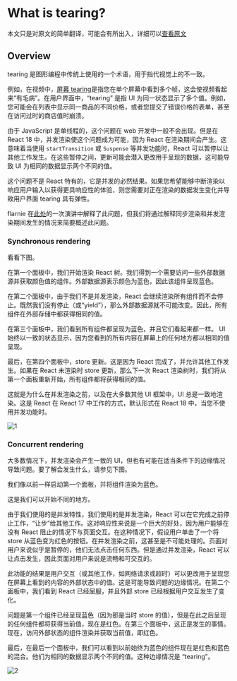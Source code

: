 # What is tearing?

本文只是对原文的简单翻译，可能会有所出入，详细可以[查看原文](https://github.com/reactwg/react-18/discussions/69)

## Overview

tearing 是图形编程中传统上使用的一个术语，用于指代视觉上的不一致。

例如，在视频中，[屏幕 tearing](https://en.wikipedia.org/wiki/Screen_tearing)是指您在单个屏幕中看到多个帧，这会使视频看起来“有毛病”。在用户界面中，“tearing” 是指 UI 为同一状态显示了多个值。例如，您可能会在列表中显示同一商品的不同价格，或者您提交了错误价格的表单，甚至在访问过时的商店值时崩溃。

由于 JavaScript 是单线程的，这个问题在 web 开发中一般不会出现。但是在 React 18 中，并发渲染使这个问题成为可能，因为 React 在渲染期间会产生。这意味着当使用 `startTransition` 或 `Suspense` 等并发功能时，React 可以暂停以让其他工作发生。在这些暂停之间，更新可能会潜入更改用于呈现的数据，这可能导致 UI 为相同的数据显示两个不同的值。

这个问题不是 React 特有的，它是并发的必然结果。如果您希望能够中断渲染以响应用户输入以获得更具响应性的体验，则您需要对正在渲染的数据发生变化并导致用户界面 tearing 具有弹性。

flarnie 在[此处](https://www.youtube.com/watch?v=V1Ly-8Z1wQA&t=1079s)的一次演讲中解释了此问题，但我们将通过解释同步渲染和并发渲染期间发生的情况来简要概述此问题。

### Synchronous rendering

看看下图。

在第一个面板中，我们开始渲染 React 树。我们得到一个需要访问一些外部数据源并获取颜色值的组件。外部数据源表示颜色为蓝色，因此该组件呈现蓝色。

在第二个面板中，由于我们不是并发渲染，React 会继续渲染所有组件而不会停止。既然我们没有停止（或“yield”），那么外部数据源就不可能改变。因此，所有组件在外部存储中都获得相同的值。

在第三个面板中，我们看到所有组件都呈现为蓝色，并且它们看起来都一样。 UI 始终以一致的状态显示，因为您看到的所有内容在屏幕上的任何地方都以相同的值呈现。

最后，在第四个面板中，store 更新。这是因为 React 完成了，并允许其他工作发生。如果在 React 未渲染时 store 更新，那么下一次 React 渲染树时，我们将从第一个面板重新开始，所有组件都将获得相同的值。

这就是为什么在并发渲染之前，以及在大多数其他 UI 框架中，UI 总是一致地渲染。这是 React 在 React 17 中工作的方式，默认形式在 React 18 中，当您不使用并发功能时。

![1](https://user-images.githubusercontent.com/2440089/124805929-23f7e080-df2a-11eb-99c7-776812e89908.png)

### Concurrent rendering

大多数情况下，并发渲染会产生一致的 UI，但也有可能在适当条件下的边缘情况导致问题。要了解会发生什么，请参见下图。

我们像以前一样启动第一个面板，并将组件渲染为蓝色。

这是我们可以开始不同的地方。

由于我们使用的是并发特性，我们使用的是并发渲染，React 可以在它完成之前停止工作，“让步”给其他工作。这对响应性来说是一个巨大的好处，因为用户能够在没有 React 阻止的情况下与页面交互。在这种情况下，假设用户单击了一个将 store 从蓝色变为红色的按钮。在并发渲染之前，这甚至是不可能处理的。页面对用户来说似乎是暂停的，他们无法点击任何东西。但是通过并发渲染，React 可以让点击发生，因此页面对用户来说是流畅和可交互的。

此功能的结果是用户交互（或其他工作，如网络请求或超时）可以更改用于呈现您在屏幕上看到的内容的外部状态中的值。这是可能导致问题的边缘情况。在第二个面板中，我们看到 React 已经屈服，并且外部 store 已经根据用户交互发生了变化。

问题是第一个组件已经呈现蓝色（因为那是当时 store 的值），但是在此之后呈现的任何组件都将获得当前值，现在是红色。在第三个面板中，这正是发生的事情。现在，访问外部状态的组件渲染并获取当前值，即红色。

最后，在最后一个面板中，我们可以看到以前始终为蓝色的组件现在是红色和蓝色的混合。他们为相同的数据显示两个不同的值。这种边缘情况是 “tearing”。

![2](https://user-images.githubusercontent.com/2440089/124805949-29edc180-df2a-11eb-9621-4cd9c5d0bc5c.png)
